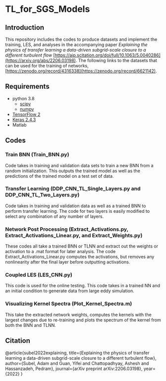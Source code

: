 # TL_for_SGS_Models 


## Introduction

This repository includes the codes to produce datasets and implement the training, LES, and analyses in the accompanying paper *Explaining the physics of transfer learning a data-driven subgrid-scale closure to a different turbulent flow* [https://aip.scitation.org/doi/full/10.1063/5.0040286](https://arxiv.org/abs/2206.03198). The following links to the datasets that can be used for the training of networks, [https://zenodo.org/record/4316338](https://zenodo.org/record/6621142).

## Requirements
- python 3.8
	- [scipy](https://pypi.org/project/scipy/)
	- [numpy](https://pypi.org/project/numpy/)
- [TensorFlow 2](https://www.tensorflow.org/install)
- [Keras 2.4.3](https://pypi.org/project/Keras/)
- Matlab

## Codes
### Train BNN (Train_BNN.py)
Code takes in training and validation data sets to train a new BNN from a random initialization. This outputs the trained model as well as the predictions of the trained model on a test set of data.

### Transfer Learning (DDP_CNN_TL_Single_Layers.py and DDP_CNN_TL_Two_Layers.py)
Code takes in training and validation data as well as a trained BNN to perform transfer learning. The code for two layers is easily modified to select any combination of any number of layers.

### Network Post Processing (Extract_Activations.py, Extract_Activations_Linear.py, and Extract_Weights.py)
These codes all take a trained BNN or TLNN and extract out the weights or activation to a .mat format for later analysis. The code Extract_Activations_Linear.py computes the activations, but removes any nonlinearity after the final layer before outputting activations. 

### Coupled LES (LES_CNN.py)
This code is used for the online testing. This code takes in a trained NN and an initial condition to generate data from large eddy simulation.

### Visualizing Kernel Spectra (Plot_Kernel_Spectra.m)
This take the extracted network weights, computes the kernels with the largest changes due to re-training and plots the spectrum of the kernel from both the BNN and TLNN.

## Citation
@article{subel2022explaining,
  title={Explaining the physics of transfer learning a data-driven subgrid-scale closure to a different turbulent flow},
  author={Subel, Adam and Guan, Yifei and Chattopadhyay, Ashesh and Hassanzadeh, Pedram},
  journal={arXiv preprint arXiv:2206.03198},
  year={2022}
}


